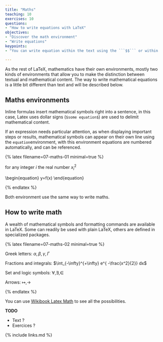 ```yaml
---
title: "Maths"
teaching: 10
exercises: 10
questions:
- "How to write equations with LaTeX"
objectives:
- "Discover the math environment"
- "Write equations"
keypoints:
- "You can write equation within the text using the ```$$``` or within a separate space using the ```equation```environment"

---
```


As the rest of LaTeX, mathematics have their own environments, mostly two kinds of environments that allow you to make the distinction between textual and mathematical content.
The way to write mathematical equations is a little bit different than text and will be described below.

## Maths environments

Inline formulas insert mathematical symbols right into a sentence, in this case, Latex uses dollar signs (```$some equation$```) are used to delimit mathematical content.

If an expression needs particular attention, as when displaying important steps or results, mathematical symbols can appear on their own line using the ```equation```environment, with this environment equations are numbered automatically, and can be referenced.


{% latex filename=07-maths-01 minimal=true %}

for any integer $i$ the real number $x_i^2$

\begin{equation}
    y=f(x)
\end{equation}

{% endlatex %}

Both environment use the same way to write maths.

## How to write math

A wealth of mathematical symbols and formatting commands are available in LaTeX. Some can readily be used with plain LaTeX, others are defined in specialized packages.

{% latex filename=07-maths-02 minimal=true %}

Greek letters: $\alpha,  \beta, \gamma, \Gamma$

Fractions and integrals: $\int_{-\infty}^{+\infty} e^{ -\frac{x^2}{2}} dx$

Set and logic symbols: $\forall, \exists, \in$

Arrows: $\mapsto, \rightarrow$

{% endlatex %}

You can use [Wikibook Latex Math](https://en.wikibooks.org/wiki/LaTeX/Mathematics) to see all the possibilities.

**TODO**
* Text ?
* Exercices ?

{% include links.md %}
